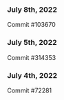 ### July 8th, 2022

Commit #103670

### July 5th, 2022

Commit #314353


### July 4th, 2022

Commit #72281
